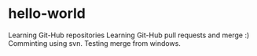 # hello-world
Learning Git-Hub repositories
Learning Git-Hub pull requests and merge :)
Comminting using svn.
Testing merge from windows.
